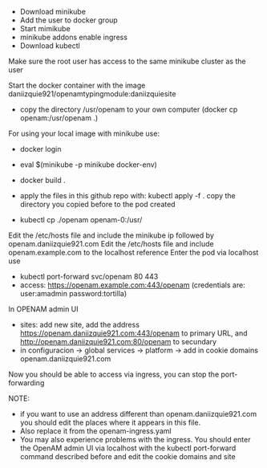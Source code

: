 - Download minikube
- Add the user to docker group
- Start mimikube
- minikube addons enable ingress
- Download kubectl
  
Make sure the root user has access to the same minikube cluster as the user

Start the docker container with the image daniizquie921/openamtypingmodule:daniizquiesite
- copy the directory /usr/openam to your own computer (docker cp openam:/usr/openam .)


For using your local image with minikube use:
- docker login
- eval $(minikube -p minikube docker-env)
- docker build .

- apply the files in this github repo with: kubectl apply -f .
copy the directory you copied before to the pod created

- kubectl cp ./openam openam-0:/usr/


Edit the /etc/hosts file and include the minikube ip followed by openam.daniizquie921.com
Edit the /etc/hosts file and include openam.example.com to the localhost reference
Enter the pod via localhost use
- kubectl port-forward svc/openam 80 443
- access: https://openam.example.com:443/openam (credentials are: user:amadmin password:tortilla)
  
In OPENAM admin UI
  - sites: add new site, add the address https://openam.daniizquie921.com:443/openam to primary URL, and http://openam.daniizquie921.com:80/openam to secundary
  - in configuracion -> global services -> platform -> add in cookie domains openam.daniizquie921.com

Now you should be able to access via ingress, you can stop the port-forwarding

NOTE:
- if you want to use an address different than openam.daniizquie921.com you should edit the places where it appears in this file. 
- Also replace it from the openam-ingress.yaml
- You may also experience problems with the ingress. You should enter the OpenAM admin UI via localhost with the kubectl port-forward command
described before and edit the cookie domains and site 
